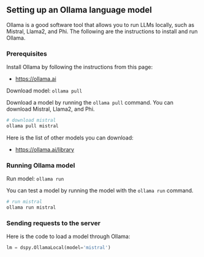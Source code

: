 ## Setting up an Ollama language model

Ollama is a good software tool that allows you to run LLMs locally, such as Mistral, Llama2, and Phi.
The following are the instructions to install and run Ollama.

### Prerequisites

Install Ollama by following the instructions from this page:

- https://ollama.ai

Download model: `ollama pull`

Download a model by running the `ollama pull` command. You can download Mistral, Llama2, and Phi.

```bash
# download mistral
ollama pull mistral
```

Here is the list of other models you can download:
- https://ollama.ai/library

### Running Ollama model

Run model: `ollama run`

You can test a model by running the model with the `ollama run` command.

```bash
# run mistral
ollama run mistral
```

### Sending requests to the server

Here is the code to load a model through Ollama:

```python
lm = dspy.OllamaLocal(model='mistral')
```
